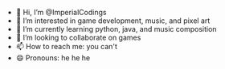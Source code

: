 - 👋 Hi, I’m @ImperialCodings
- 👀 I’m interested in game development, music, and pixel art
- 🌱 I’m currently learning python, java, and music composition
- 💞️ I’m looking to collaborate on games
- 📫 How to reach me: you can't
- 😄 Pronouns: he he he

<!---
ImperialCodings/ImperialCodings is a ✨ special ✨ repository because its `README.md` (this file) appears on your GitHub profile.
You can click the Preview link to take a look at your changes.
--->
